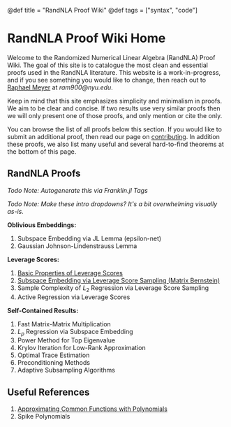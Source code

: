 @def title = "RandNLA Proof Wiki"
@def tags = ["syntax", "code"]

# RandNLA Proof Wiki Home

Welcome to the Randomized Numerical Linear Algebra (RandNLA) Proof Wiki.
The goal of this site is to catalogue the most clean and essential proofs used in the RandNLA literature.
This website is a work-in-progress, and if you see something you would like to change, then reach out to [Raphael Meyer](https://ram900.hosting.nyu.edu) at _ram900@nyu.edu_.

Keep in mind that this site emphasizes simplicity and minimalism in proofs.
We aim to be clear and concise.
If two results use very similar proofs then we will only present one of those proofs, and only mention or cite the only.

You can browse the list of all proofs below this section.
If you would like to submit an additional proof, then read our page on [contributing](/contributing/).
In addition these proofs, we also list many useful and several hard-to-find theorems at the bottom of this page.

## RandNLA Proofs

_Todo Note: Autogenerate this via Franklin.jl Tags_

_Todo Note: Make these intro dropdowns? It's a bit overwhelming visually as-is._

**Oblivious Embeddings:**
1. Subspace Embedding via JL Lemma (epsilon-net)
1. Gaussian Johnson-Lindenstrauss Lemma

**Leverage Scores:**
1. [Basic Properties of Leverage Scores](/leverage-score-properties/)
1. [Subspace Embedding via Leverage Score Sampling (Matrix Bernstein)](/leverage-subspace-embedding/)
1. Sample Complexity of $L_2$ Regression via Leverage Score Sampling
1. Active Regression via Leverage Scores

**Self-Contained Results:**
1. Fast Matrix-Matrix Multiplication
1. $L_p$ Regression via Subspace Embedding
1. Power Method for Top Eigenvalue
1. Krylov Iteration for Low-Rank Approximation
1. Optimal Trace Estimation
1. Preconditioning Methods
1. Adaptive Subsampling Algorithms


## Useful References

1. [Approximating Common Functions with Polynomials](/polynomial-approximations/)
1. Spike Polynomials
